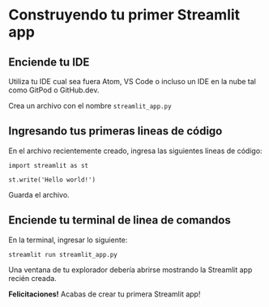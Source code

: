 # Construyendo tu primer Streamlit app

## Enciende tu IDE


Utiliza tu IDE cual sea fuera Atom, VS Code o incluso un IDE en la nube tal como GitPod o GitHub.dev. 

Crea un archivo con el nombre `streamlit_app.py`

## Ingresando tus primeras lineas de código

En el archivo recientemente creado, ingresa las siguientes lineas de código:

```
import streamlit as st

st.write('Hello world!')
```

Guarda el archivo.

## Enciende tu terminal de linea de comandos

En la terminal, ingresar lo siguiente:

```
streamlit run streamlit_app.py
```

Una ventana de tu explorador debería abrirse mostrando la Streamlit app recién creada.

**Felicitaciones!** Acabas de crear tu primera Streamlit app!
